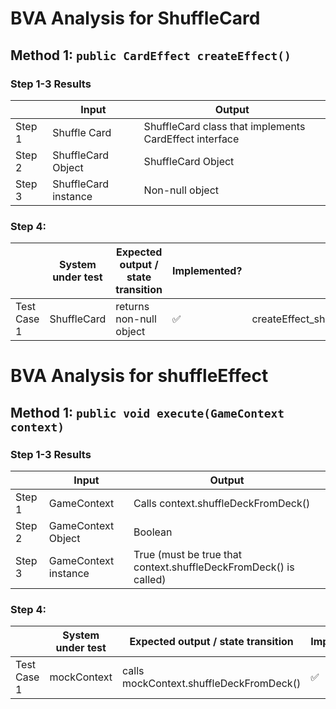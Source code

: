 # BVA Analysis for ShuffleCard

## Method 1: `public CardEffect createEffect()`

### Step 1-3 Results

|        | Input                | Output                                                 |
|--------|----------------------|--------------------------------------------------------|
| Step 1 | Shuffle Card         | ShuffleCard class that implements CardEffect interface |
| Step 2 | ShuffleCard Object   | ShuffleCard Object                                     |
| Step 3 | ShuffleCard instance | Non-null object                                        |

### Step 4:

|             | System under test | Expected output / state transition | Implemented?        | Test name                                     |
|-------------|-------------------|------------------------------------|---------------------|-----------------------------------------------|
| Test Case 1 | ShuffleCard       | returns non-null object            | :white_check_mark:  | createEffect_shuffleCard_returnsNonNullEffect |

# BVA Analysis for shuffleEffect

## Method 1: `public void execute(GameContext context)`

### Step 1-3 Results

|        | Input                | Output                                                           |
|--------|----------------------|------------------------------------------------------------------|
| Step 1 | GameContext          | Calls context.shuffleDeckFromDeck()                              |
| Step 2 | GameContext Object   | Boolean                                                          |
| Step 3 | GameContext instance | True (must be true that context.shuffleDeckFromDeck() is called) |

### Step 4:

|             | System under test | Expected output / state transition      | Implemented?        | Test name                                     |
|-------------|-------------------|-----------------------------------------|---------------------|-----------------------------------------------|
| Test Case 1 | mockContext       | calls mockContext.shuffleDeckFromDeck() | :white_check_mark:  | execute_shuffleEffect_callShuffleDeckFromDeck |
